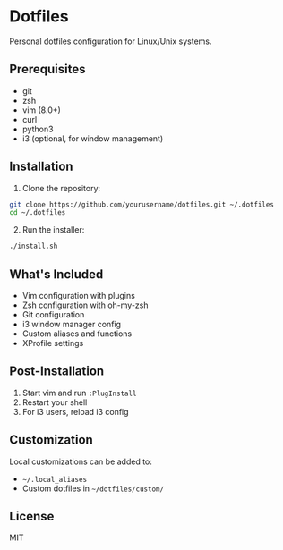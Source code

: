 # Dotfiles

Personal dotfiles configuration for Linux/Unix systems.

## Prerequisites

- git
- zsh
- vim (8.0+)
- curl
- python3
- i3 (optional, for window management)

## Installation

1. Clone the repository:
```bash
git clone https://github.com/yourusername/dotfiles.git ~/.dotfiles
cd ~/.dotfiles
```

2. Run the installer:
```bash
./install.sh
```

## What's Included

- Vim configuration with plugins
- Zsh configuration with oh-my-zsh
- Git configuration
- i3 window manager config
- Custom aliases and functions
- XProfile settings

## Post-Installation

1. Start vim and run `:PlugInstall`
2. Restart your shell
3. For i3 users, reload i3 config

## Customization

Local customizations can be added to:
- `~/.local_aliases`
- Custom dotfiles in `~/dotfiles/custom/`

## License

MIT
